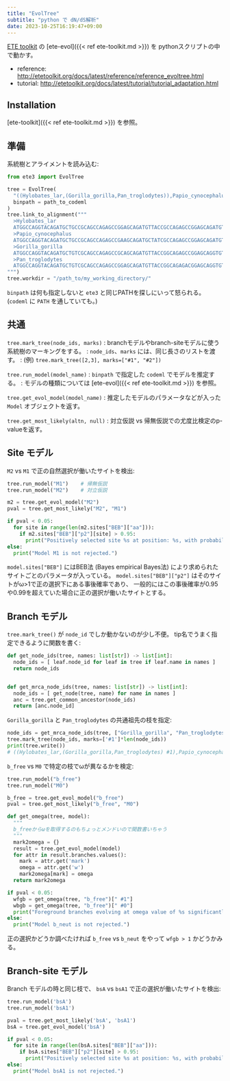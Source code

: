 ```yaml
---
title: "EvolTree"
subtitle: "python で dN/dS解析"
date: 2023-10-25T16:19:47+09:00
---
```


[ETE toolkit](http://etetoolkit.org/) の
[ete-evol]({{< ref ete-toolkit.md >}}) を
pythonスクリプトの中で動かす。

- reference: http://etetoolkit.org/docs/latest/reference/reference_evoltree.html
- tutorial: http://etetoolkit.org/docs/latest/tutorial/tutorial_adaptation.html


## Installation

[ete-toolkit]({{< ref ete-toolkit.md >}}) を参照。


## 準備

系統樹とアライメントを読み込む:

```python
from ete3 import EvolTree

tree = EvolTree(
  "((Hylobates_lar,(Gorilla_gorilla,Pan_troglodytes)),Papio_cynocephalus);",
  binpath = path_to_codeml
)
tree.link_to_alignment("""
  >Hylobates_lar
  ATGGCCAGGTACAGATGCTGCCGCAGCCAGAGCCGGAGCAGATGTTACCGCCAGAGCCGGAGCAGATGTTACCGCCAGAGGCAAAGCCAGAGTCGGAGCAGATGTTACCGCCAGAGCCAGAGCCGGAGCAGATGTTACCGCCAGAGACAAAGAAGTCGGAGACGAAGGAGGCGGAGCTGCCAGACACGGAGGAGAGCCATGAGGTGT---CGCCGCAGGTACAGGCTGAGACGTAGAAGCTGTTACCACATTGTATCT
  >Papio_cynocephalus
  ATGGCCAGGTACAGATGCTGCCGCAGCCAGAGCCGAAGCAGATGCTATCGCCAGAGCCGGAGCAGATGTAACCGCCAGAGACAGAGCCAAAGCCGGAGAAGCTGCTATCGCCAGAGCCAAAGCCGGAGCAGATGTTACCGCCAGAGACAGAGAAGTCGTAGACGAAGGAGGCGACGCTGCCAGACACGGAGGAGAGCCATGAGGTGCTTCCGCCGCAGGTACAGGCTGAGGCGTAGGAGGCCCTATCACATCGTGTCT
  >Gorilla_gorilla
  ATGGCCAGGTACAGATGCTGTCGCAGCCAGAGCCGCAGCAGATGTTACCGGCAGAGCCGGAGCAGGTGTTACCGGCAGAGACAAAGCCAGAGCCGGAGCAGATGCTACCGGCAGAGCCAAAGCCGGAGCAGGTGTTACCGGCAGAGACAAAGAAGTCGCAGACGTAGGCGGAGGAGCTGCCAGACACGGAGGAGAGCCATGAGGTGCTGCCGCCGCAGGTACAGACTGAGACGTAGAAGACCCTATCATATTGTATCT
  >Pan_troglodytes
  ATGGCCAGGTACAGATGCTGTCGCAGCCAGAGCCGGAGCAGATGTTACCGGCAGAGACGGAGCAGGTGTTACCGGCAAAGGCAAAGCCAAAGTCGGAGCAGATGTTACCGGCAGAGCCAGAGACGGAGCAGGTGTTACCGGCAAAGACAAAGAAGTCGCAGACGAAGGCGACGGAGCTGCCAGACACGGAGGAGAGCCATGAGGTGCTGCCGCCGCAGGTACAGACTGAGACGTAAAAGATGTTACCATATTGTATCT
""")
tree.workdir = "/path_to/my_working_directory/"
```

`binpath` は何も指定しないと `ete3` と同じPATHを探しにいって怒られる。
(`codeml` に `PATH` を通していても。)


## 共通

`tree.mark_tree(node_ids, marks)`
: branchモデルやbranch-siteモデルに使う系統樹のマーキングをする。
: `node_ids`、`marks` には、同じ長さのリストを渡す。
: (例) `tree.mark_tree([2,3], marks=["#1", "#2"])`

`tree.run_model(model_name)`
: `binpath` で指定した `codeml` でモデルを推定する。
: モデルの種類については [ete-evol]({{< ref ete-toolkit.md >}}) を参照。

`tree.get_evol_model(model_name)`
: 推定したモデルのパラメータなどが入った `Model` オブジェクトを返す。

`tree.get_most_likely(altn, null)`
: 対立仮説 vs 帰無仮説での尤度比検定のp-valueを返す。


## Site モデル

`M2` vs `M1` で正の自然選択が働いたサイトを検出:

```python
tree.run_model("M1")    # 帰無仮説
tree.run_model("M2")    # 対立仮説

m2 = tree.get_evol_model("M2")
pval = tree.get_most_likely("M2", "M1")

if pval < 0.05:
  for site in range(len(m2.sites["BEB"]["aa"])):
    if m2.sites["BEB"]["p2"][site] > 0.95:
      print("Positively selected site %s at position: %s, with probability: %s" % (model2.sites['BEB']['aa'][site], site+1, model2.sites['BEB']['p2'][site]))
else:
  print("Model M1 is not rejected.")
```

`model.sites["BEB"]` にはBEB法 (Bayes empirical Bayes法) により求められたサイトごとのパラメータが入っている。
`model.sites["BEB"]["p2"]` はそのサイトがω>1で正の選択下にある事後確率であり、
一般的にはこの事後確率が0.95や0.99を超えていた場合に正の選択が働いたサイトとする。


## Branch モデル

`tree.mark_tree()` が `node_id` でしか動かないのが少し不便。
tip名でうまく指定できるように関数を書く:

```python
def get_node_ids(tree, names: list[str]) -> list[int]:
  node_ids = [ leaf.node_id for leaf in tree if leaf.name in names ]
  return node_ids


def get_mrca_node_ids(tree, names: list[str]) -> list[int]:
  node_ids = [ get_node(tree, name) for name in names ]
  anc = tree.get_common_ancestor(node_ids)
  return [anc.node_id]
```

`Gorilla_gorilla` と `Pan_troglodytes` の共通祖先の枝を指定:

```python
node_ids = get_mrca_node_ids(tree, ["Gorilla_gorilla", "Pan_troglodytes"])
tree.mark_tree(node_ids, marks=['#1']*len(node_ids))
print(tree.write())
# ((Hylobates_lar,(Gorilla_gorilla,Pan_troglodytes) #1),Papio_cynocephalus);
```

`b_free` vs `M0` で特定の枝でωが異なるかを検定:

```python
tree.run_model("b_free")
tree.run_model("M0")

b_free = tree.get_evol_model("b_free")
pval = tree.get_most_likely("b_free", "M0")

def get_omega(tree, model):
  """
  b_freeからωを取得するのもちょっとメンドいので関数書いちゃう
  """
  mark2omega = {}
  result = tree.get_evol_model(model)
  for attr in result.branches.values():
    mark = attr.get('mark')
    omega = attr.get('w')
    mark2omega[mark] = omega
  return mark2omega

if pval < 0.05:
  wfgb = get_omega(tree, "b_free")[" #1"]
  wbgb = get_omega(tree, "b_free")[" #0"]
  print("Foreground branches evolving at omega value of %s significantly diferent from %s.' % (wfrg, wbkg)")
else:
  print("Model b_neut is not rejected.")
```

正の選択かどうか調べたければ `b_free` vs `b_neut` をやって `wfgb > 1` かどうかみる。


## Branch-site モデル

Branch モデルの時と同じ枝で、
`bsA` vs `bsA1` で正の選択が働いたサイトを検出:

```python
tree.run_model('bsA')
tree.run_model('bsA1')

pval = tree.get_most_likely('bsA', 'bsA1')
bsA = tree.get_evol_model('bsA')

if pval < 0.05:
  for site in range(len(bsA.sites["BEB"]["aa"])):
    if bsA.sites["BEB"]["p2"][site] > 0.95:
      print("Positively selected site %s at position: %s, with probability: %s" % (bsA.sites['BEB']['aa'][site], site+1, bsA.sites['BEB']['p2'][site]))
else:
  print("Model bsA1 is not rejected.")
```
